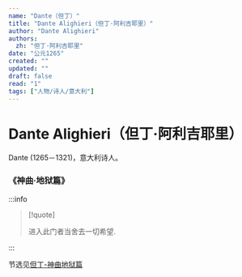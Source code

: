 ```yaml
---
name: "Dante（但丁）"
title: "Dante Alighieri（但丁·阿利吉耶里）"
author: "Dante Alighieri"
authors:
  zh: "但丁·阿利吉耶里"
date: "公元1265"
created: ""
updated: ""
draft: false
read: "1"
tags: ["人物/诗人/意大利"]
---
```


# Dante Alighieri（但丁·阿利吉耶里）

Dante (1265－1321)，意大利诗人。

### 《神曲·地狱篇》

:::info

> [!quote]
>
> 进入此门者当舍去一切希望.

:::

节选见[但丁-神曲地狱篇](../post/dante-1313.md)
